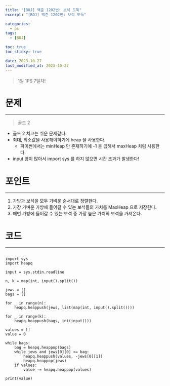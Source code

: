 ```yaml
---
title: "[BOJ] 백준 1202번: 보석 도둑"
excerpt: "[BOJ] 백준 1202번: 보석 도둑"

categories:
  - ps
tags:
  - [BOJ]

toc: true
toc_sticky: true

date: 2023-10-27
last_modified_at: 2023-10-27
---
```


> 1일 1PS 7일차!

# 문제

---

> 골드 2

- 골드 2 치고는 쉬운 문제같다.
- 최대, 최소값을 사용해야하기에 heap 을 사용한다.
  - 파이썬에서는 minHeap 만 존재하기에 -1 을 곱해서 maxHeap 처럼 사용한다.
- input 양이 많아서 import sys 를 하지 않으면 시간 초과가 발생한다!

# 포인트

---

1. 가방과 보석을 모두 가벼운 순서대로 정렬한다.
2. 가장 가벼운 가방에 들어갈 수 있는 보석들의 가치를 MaxHeap 으로 저장한다.
3. 매번 가방에 들어갈 수 있는 보석 중 가장 높은 가치의 보석을 가져온다.

# 코드

---

```

import sys
import heapq

input = sys.stdin.readline

n, k = map(int, input().split())

jews = []
bags = []

for _ in range(n):
    heapq.heappush(jews, list(map(int, input().split())))

for _ in range(k):
    heapq.heappush(bags, int(input()))

values = []
value = 0

while bags:
    bag = heapq.heappop(bags)
    while jews and jews[0][0] <= bag:
        heapq.heappush(values, -jews[0][1])
        heapq.heappop(jews)
    if values:
        value -= heapq.heappop(values)

print(value)

```
